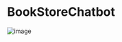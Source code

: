 # BookStoreChatbot
![image](https://github.com/user-attachments/assets/f63877ed-ef66-4a1a-ac1e-ae6ef7855d85)
